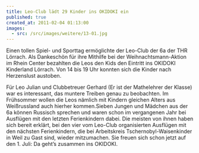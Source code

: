 ```yaml
---
title: Leo-Club lädt 29 Kinder ins OKIDOKI ein
published: true
created_at: 2011-02-04 01:13:00
images:
  - src: /src/images/weitere/13-01.jpg
---
```


Einen tollen Spiel- und Sporttag ermöglichte der Leo-Club der 6a der THR Lörrach. Als Dankeschön für ihre Mithilfe bei der Weihnachtsmann-Aktion im Rhein Center bezahlten die Leos den Kids den Eintritt ins OKIDOKI Kinderland Lörrach. Von 14 bis 19 Uhr konnten sich die Kinder nach Herzenslust austoben.

Für Leo Julian und Clubbetreuer Gerhard (Er ist der Mathelehrer der Klasse) war es interessant, das muntere Treiben genau zu beobachten. Im Frühsommer wollen die Leos nämlich mit Kindern gleichen Alters aus Weißrussland auch hierher kommen.Sieben Jungen und Mädchen aus der 6a können Russisch sprechen und waren schon im vergangenen Jahr bei Ausflügen mit den letzten Ferienkindern dabei. Die meisten von ihnen haben sich bereit erklärt, bei den vier vom Leo-Club organisierten Ausflügen mit den nächsten Ferienkindern, die bei Arbeitskreis Tschernobyl-Waisenkinder in Weil zu Gast sind, wieder mitzumachen. Sie freuen sich schon jetzt auf den 1. Juli: Da geht’s zusammen ins OKIDOKI.
